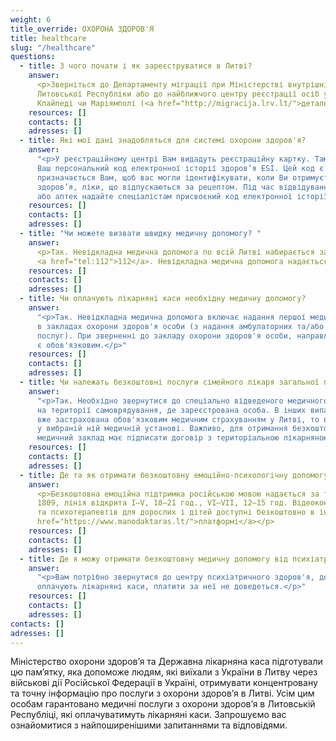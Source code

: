 ```yaml
---
weight: 6
title_override: ОХОРОНА ЗДОРОВ'Я
title: healthcare
slug: "/healthcare"
questions:
  - title: З чого почати і як зареєструватися в Литві?
    answer:
      <p>Зверніться до Департаменту міграції при Міністерстві внутрішніх справ
      Литовської Республіки або до найближчого центру реєстрації осіб у Вільнюсі, Алітусі,
      Клайпеді чи Маріямполі (<a href="http://migracija.lrv.lt/">детальніше</a>).</p>
    resources: []
    contacts: []
    adresses: []
  - title: Які мої дані знадобляться для системі охорони здоров'я?
    answer:
      "<p>У реєстраційному центрі Вам видадуть реєстраційну картку. Там буде вказаний
      Ваш персональний код електронної історії здоров’я ESI. Цей код є унікальним та
      призначається Вам, щоб вас могли ідентифікувати, коли Ви отримуєте послуги з охорони
      здоров’я, ліки, що відпускаються за рецептом. Під час відвідування медичних закладів
      або аптек надайте спеціалістам присвоєний код електронної історії здоров’я (ESI).</p>"
    resources: []
    contacts: []
    adresses: []
  - title: "Чи можете визвати швидку медичну допомогу? "
    answer:
      <p>Так. Невідкладна медична допомога по всій Литві набирається за номером
      <a href="tel:112">112</a>. Невідкладна медична допомога надається всім безкоштовно.</p>
    resources: []
    contacts: []
    adresses: []
  - title: Чи оплачують лікарняні каси необхідну медичну допомогу?
    answer:
      "<p>Так. Невідкладна медична допомога включає надання першої медичної допомоги
      в закладах охорони здоров'я особи (з надання амбулаторних та/або стаціонарних
      послуг). При зверненні до закладу охорони здоров'я особи, направлення лікаря не
      є обов'язковим.</p>"
    resources: []
    contacts: []
    adresses: []
  - title: Чи належать безкоштовні послуги сімейного лікаря загальної практики?
    answer:
      "<p>Так. Необхідно звернутися до спеціально відведеного медичного закладу
      на території самоврядування, де зареєстрована особа. В інших випадках, якщо особа
      вже застрахована обов'язковим медичним страхуванням у Литві, то вона може зареєструватися
      у вибраній ній медичній установі. Важливо, для отримання безкоштовних послуг:
      медичний заклад має підписати договір з територіальною лікарняною касою.</p>"
    resources: []
    contacts: []
    adresses: []
  - title: Де та як отримати безкоштовну емоційно-психологічну допомогу?
    answer:
      <p>Безкоштовна емоційна підтримка російською мовою надається за телефоном
      1809, лінія відкрита I–V, 18–21 год., VI–VII, 12–15 год. Відеоконсультації психологів
      та психотерапевтів для дорослих і дітей доступні безкоштовно в інтернеті на онлайн-<a
      href="https://www.manodaktaras.lt/">платформі</a></p>
    resources: []
    contacts: []
    adresses: []
  - title: Де я можу отримати безкоштовну медичну допомогу від психіатра?
    answer:
      "<p>Вам потрібно звернутися до центру психіатричного здоров'я, де цю допомогу
      оплачують лікарняні каси, платити за неї не доведеться.</p>"
    resources: []
    contacts: []
    adresses: []
contacts: []
adresses: []
---
```


Міністерство охорони здоров’я та Державна лікарняна каса підготували цю пам’ятку, яка допоможе людям, які виїхали з України в Литву через військові дії Російської Федерації в Україні, отримувати концентровану та точну інформацію про послуги з охорони здоров’я в Литві. Усім цим особам гарантовано медичні послуги з охорони здоров’я в Литовській Республіці, які оплачуватимуть лікарняні каси. Запрошуємо вас ознайомитися з найпоширенішими запитаннями та відповідями.
